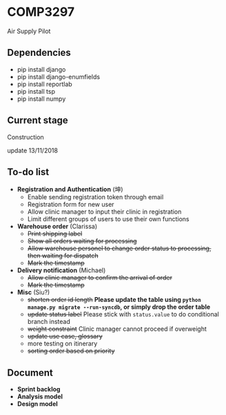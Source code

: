 # COMP3297
Air Supply Pilot

## Dependencies
+ pip install django
+ pip install django-enumfields
+ pip install reportlab
+ pip install tsp
+ pip install numpy

## Current stage
Construction

update 13/11/2018
## To-do list
+ **Registration and Authentication** (坤)
  * Enable sending registration token through email
  * Registration form for new user
  * Allow clinic manager to input their clinic in registration
  * Limit different groups of users to use their own functions
+ **Warehouse order** (Clarissa)
  * ~~Print shipping label~~
  * ~~Show all orders waiting for processing~~
  * ~~Allow warehouse personel to change order status to processing, then waiting for dispatch~~
  * ~~Mark the timestamp~~
+ **Delivery notification** (Michael)
  * ~~Allow clinic manager to confirm the arrival of order~~
  * ~~Mark the timestamp~~
+ **Misc** (Siu?)
  * ~~shorten order id length~~ **Please update the table using `python manage.py migrate --run-syncdb`, or simply drop the order table**
  * ~~update status label~~ Please stick with `status.value` to do conditional branch instead
  * ~~weight constraint~~ Clinic manager cannot proceed if overweight
  * ~~update use case, glossary~~
  * more testing on itinerary
  * ~~sorting order based on priority~~

## Document
+ **Sprint backlog**
+ **Analysis model**
+ **Design model**

